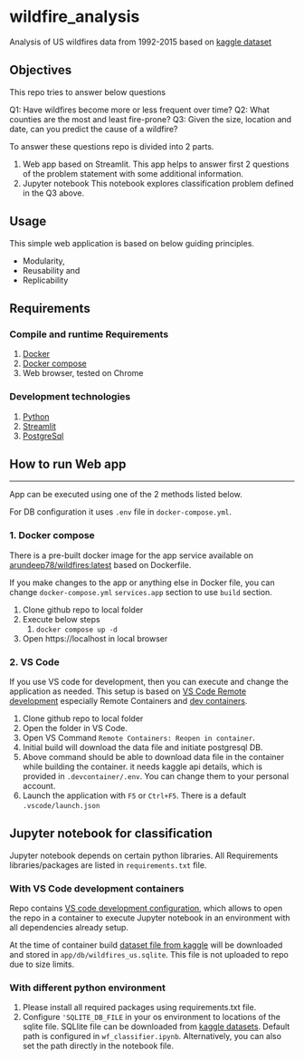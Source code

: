 # wildfire_analysis

Analysis of US wildfires data from 1992-2015 based on [kaggle dataset](https://www.kaggle.com/datasets/rtatman/188-million-us-wildfires)

## Objectives

This repo tries to answer below questions

Q1: Have wildfires become more or less frequent over time?
Q2: What counties are the most and least fire-prone?
Q3: Given the size, location and date, can you predict the cause of a wildfire?


To answer these questions repo is divided into 2 parts.

1. Web app based on Streamlit.
   This app helps to answer first 2 questions of the problem statement with some additional information.
2. Jupyter notebook
   This notebook explores classification problem defined in the Q3 above. 

## Usage

This simple web application is based on below guiding principles.

- Modularity,
- Reusability and
- Replicability
  
## Requirements

### Compile and runtime Requirements

1. [Docker](https://www.docker.com/)
2. [Docker compose](https://docs.docker.com/compose/)
3. Web browser, tested on Chrome

### Development technologies

1. [Python](https://www.python.org/)
2. [Streamlit](https://streamlit.io/)
3. [PostgreSql](https://www.postgresql.org/)

## How to run Web app

---

App can be executed using one of the 2 methods listed below.

For DB configuration it uses `.env` file in `docker-compose.yml`.
 
### 1. Docker compose

There is a pre-built docker image for the app service available on [arundeep78/wildfires:latest](https://hub.docker.com/r/arundeep78/wildfires) based on Dockerfile.

If you make changes to the app or anything else in Docker file, you can change `docker-compose.yml` `services.app` section to use `build` section.

1. Clone github repo to local folder
2. Execute below steps 
   1. `docker compose up -d`
3. Open https://localhost in local browser

### 2. VS Code

If you use VS code for development, then you can execute and change the application as needed. This setup is based on [VS Code Remote development](https://code.visualstudio.com/docs/remote/remote-overview) especially Remote Containers and [dev containers](https://code.visualstudio.com/docs/remote/containers-tutorial).

1. Clone github repo to local folder
2. Open the folder in VS Code.
3. Open VS Command `Remote Containers: Reopen in container`.
4. Initial build will download the data file and initiate postgresql DB.
5. Above command should be able to download data file in the container while building the container. it needs kaggle api details, which is provided in `.devcontainer/.env`. You can change them to your personal account.
6. Launch the application with `F5` or `Ctrl+F5`. There is a default `.vscode/launch.json`

## Jupyter notebook for classification

Jupyter notebook depends on certain python libraries. All Requirements libraries/packages are listed in `requirements.txt` file.

### With VS Code development containers

Repo contains [VS code development configuration](https://code.visualstudio.com/docs/remote/containers-tutorial), which allows to open the repo in a container to execute Jupyter notebook in an environment with all dependencies already setup.

At the time of container build [dataset file from kaggle](https://www.kaggle.com/datasets/rtatman/188-million-us-wildfires) will be downloaded and stored  in `app/db/wildfires_us.sqlite`. This file is not uploaded to repo due to size limits.

### With different python environment

1. Please install all required packages using requirements.txt file.
2. Configure `'SQLITE_DB_FILE` in your os environment to locations of the sqlite file. SQLlite file can be downloaded from [kaggle datasets](https://www.kaggle.com/datasets/rtatman/188-million-us-wildfires). Default path is configured in `wf_classifier.ipynb`. Alternatively, you can also set the path directly in the notebook file.
